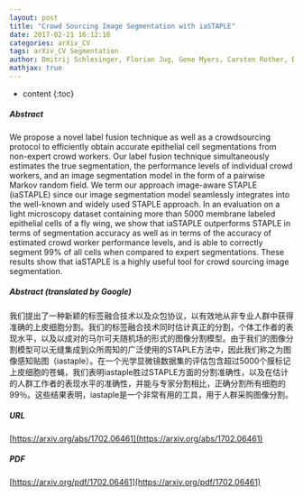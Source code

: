 ```yaml
---
layout: post
title: "Crowd Sourcing Image Segmentation with iaSTAPLE"
date: 2017-02-21 16:12:18
categories: arXiv_CV
tags: arXiv_CV Segmentation
author: Dmitrij Schlesinger, Florian Jug, Gene Myers, Carsten Rother, Dagmar Kainmüller
mathjax: true
---
```


* content
{:toc}

##### Abstract
We propose a novel label fusion technique as well as a crowdsourcing protocol to efficiently obtain accurate epithelial cell segmentations from non-expert crowd workers. Our label fusion technique simultaneously estimates the true segmentation, the performance levels of individual crowd workers, and an image segmentation model in the form of a pairwise Markov random field. We term our approach image-aware STAPLE (iaSTAPLE) since our image segmentation model seamlessly integrates into the well-known and widely used STAPLE approach. In an evaluation on a light microscopy dataset containing more than 5000 membrane labeled epithelial cells of a fly wing, we show that iaSTAPLE outperforms STAPLE in terms of segmentation accuracy as well as in terms of the accuracy of estimated crowd worker performance levels, and is able to correctly segment 99% of all cells when compared to expert segmentations. These results show that iaSTAPLE is a highly useful tool for crowd sourcing image segmentation.

##### Abstract (translated by Google)
我们提出了一种新颖的标签融合技术以及众包协议，以有效地从非专业人群中获得准确的上皮细胞分割。我们的标签融合技术同时估计真正的分割，个体工作者的表现水平，以及以成对的马尔可夫随机场的形式的图像分割模型。由于我们的图像分割模型可以无缝集成到众所周知的广泛使用的STAPLE方法中，因此我们称之为图像感知贴图（iastaple）。在一个光学显微镜数据集的评估包含超过5000个膜标记上皮细胞的苍蝇，我们表明iastaple胜过STAPLE方面的分割准确性，以及在估计的人群工作者的表现水平的准确性，并能与专家分割相比，正确分割所有细胞的99％。这些结果表明，iastaple是一个非常有用的工具，用于人群采购图像分割。

##### URL
[https://arxiv.org/abs/1702.06461](https://arxiv.org/abs/1702.06461)

##### PDF
[https://arxiv.org/pdf/1702.06461](https://arxiv.org/pdf/1702.06461)

